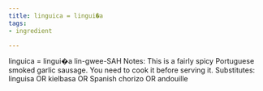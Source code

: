 ```yaml
---
title: linguica = lingui�a
tags:
- ingredient

---
```

linguica = lingui�a lin-gwee-SAH Notes: This is a fairly spicy Portuguese smoked garlic sausage. You need to cook it before serving it. Substitutes: linguisa OR kielbasa OR Spanish chorizo OR andouille
